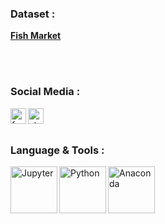 ### Dataset :
<b><a href="https://www.kaggle.com/aungpyaeap/fish-market">Fish Market</a></b>

</br>
</br>

### Social Media : 
<a href="https://www.facebook.com/AnggaWidiarta18/"><img align="left" alt="facebook" width="25px" height="25px" src="https://www.facebook.com/images/fb_icon_325x325.png"></a>
<a href="https://steamcommunity.com/id/strukganja/"><img align="left" alt="steam" width="25px" height="25px" src="https://encrypted-tbn0.gstatic.com/images?q=tbn:ANd9GcRlazGIQmHau7aLiOT9hq6Jt42crXAx91Jv69_O7FcNm_FPmiqlAZQ5Nj3cBxAD4fAN9lY&usqp=CAU"></a>

</br>
</br>

### Language & Tools : 
<a href="https://jupyter.org/"><img align="left" alt="Jupyter" width="75px" src="https://jupyter.org/assets/nav_logo.svg"></a>
<a href="https://www.python.org/"><img align="left" alt="Python" width="75px" src="https://www.python.org/static/img/python-logo.png"></a>
<a href="https://www.anaconda.com/"><img align="left" alt="Anaconda" width="75px" src="https://alanhylands.com/images/content/anaconda-logo2.png"></a>